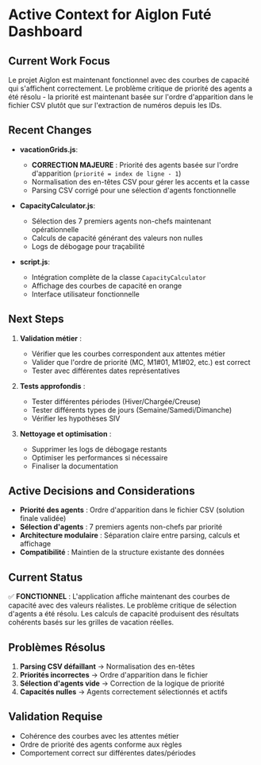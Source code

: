 # Active Context for Aiglon Futé Dashboard

## Current Work Focus
Le projet Aiglon est maintenant fonctionnel avec des courbes de capacité qui s'affichent correctement. Le problème critique de priorité des agents a été résolu - la priorité est maintenant basée sur l'ordre d'apparition dans le fichier CSV plutôt que sur l'extraction de numéros depuis les IDs.

## Recent Changes
- **vacationGrids.js**:
  - **CORRECTION MAJEURE** : Priorité des agents basée sur l'ordre d'apparition (`priorité = index de ligne - 1`)
  - Normalisation des en-têtes CSV pour gérer les accents et la casse
  - Parsing CSV corrigé pour une sélection d'agents fonctionnelle

- **CapacityCalculator.js**:
  - Sélection des 7 premiers agents non-chefs maintenant opérationnelle
  - Calculs de capacité générant des valeurs non nulles
  - Logs de débogage pour traçabilité

- **script.js**:
  - Intégration complète de la classe `CapacityCalculator`
  - Affichage des courbes de capacité en orange
  - Interface utilisateur fonctionnelle

## Next Steps
1. **Validation métier** : 
   - Vérifier que les courbes correspondent aux attentes métier
   - Valider que l'ordre de priorité (MC, M1#01, M1#02, etc.) est correct
   - Tester avec différentes dates représentatives

2. **Tests approfondis** :
   - Tester différentes périodes (Hiver/Chargée/Creuse)
   - Tester différents types de jours (Semaine/Samedi/Dimanche)
   - Vérifier les hypothèses SIV

3. **Nettoyage et optimisation** :
   - Supprimer les logs de débogage restants
   - Optimiser les performances si nécessaire
   - Finaliser la documentation

## Active Decisions and Considerations
- **Priorité des agents** : Ordre d'apparition dans le fichier CSV (solution finale validée)
- **Sélection d'agents** : 7 premiers agents non-chefs par priorité
- **Architecture modulaire** : Séparation claire entre parsing, calculs et affichage
- **Compatibilité** : Maintien de la structure existante des données

## Current Status
✅ **FONCTIONNEL** : L'application affiche maintenant des courbes de capacité avec des valeurs réalistes. Le problème critique de sélection d'agents a été résolu. Les calculs de capacité produisent des résultats cohérents basés sur les grilles de vacation réelles.

## Problèmes Résolus
1. **Parsing CSV défaillant** → Normalisation des en-têtes
2. **Priorités incorrectes** → Ordre d'apparition dans le fichier
3. **Sélection d'agents vide** → Correction de la logique de priorité
4. **Capacités nulles** → Agents correctement sélectionnés et actifs

## Validation Requise
- Cohérence des courbes avec les attentes métier
- Ordre de priorité des agents conforme aux règles
- Comportement correct sur différentes dates/périodes
